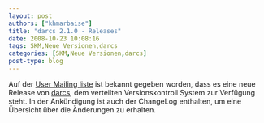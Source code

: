 ```yaml
---
layout: post
authors: ["khmarbaise"]
title: "darcs 2.1.0 - Releases"
date: 2008-10-23 10:08:16
tags: SKM,Neue Versionen,darcs
categories: [SKM,Neue Versionen,darcs]
post-type: blog
---
```

Auf der <a href="http://lists.osuosl.org/pipermail/darcs-users/2008-October/014505.html">User Mailing liste</a> ist bekannt gegeben worden, dass es eine neue Release von <a href="http://darcs.net/">darcs</a>, dem verteilten Versionskontroll System zur Verfügung steht. In der Ankündigung ist auch der ChangeLog enthalten, um eine Übersicht über die Änderungen zu erhalten.


